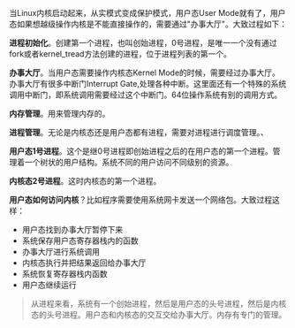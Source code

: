 当Linux内核启动起来，从实模式变成保护模式，用户态User Mode就有了，用户态如果想越级操作内核是不能直接操作的，需要通过"办事大厅"。大致过程如下：

**进程初始化**。创建第一个进程，也叫创始进程，0号进程，是唯一一个没有通过fork或者kernel_tread方法创建的进程，位于进程列表的第一个。

**办事大厅**。当用户态需要操作内核态Kernel Mode的时候，需要经过办事大厅。办事大厅有很多中断门Interrupt Gate,处理各种中断。这里面还有一个特殊的系统调用中断门，即系统调用需要经过这个中断门。64位操作系统有别的调用方式。

**内存管理**。用来管理内存的。

**进程管理**。无论是内核态还是用户态都有进程，需要对进程进行调度管理。、

**用户态1号进程**。这个是继0号进程即创始进程之后的在用户态的第一个进程。管理着一个树状的用户结构。系统不同的用户访问不同级别的资源。

**内核态2号进程**。这时内核态的第一个进程。

**用户态如何访问内核**？比如程序需要使用系统网卡发送一个网络包。大致过程这样：

- 用户态找到办事大厅暂停下来
- 系统保存用户态寄存器栈内的函数
- 办事大厅进行系统调用
- 内核态执行并把结果返回给办事大厅
- 系统恢复寄存器栈内函数
- 用户态继续运行

> 从进程来看，系统有一个创始进程，然后是用户态的头号进程，然后是内核态的头号进程。用户态和内核态的交互交给办事大厅。内存有专门的管理。
